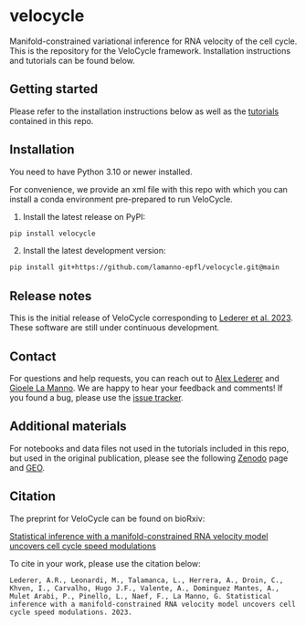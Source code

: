 # velocycle

Manifold-constrained variational inference for RNA velocity of the cell cycle. This is the repository for the VeloCycle framework. Installation instructions and tutorials can be found below.

## Getting started

Please refer to the installation instructions below as well as the [tutorials]() contained in this repo.

## Installation

You need to have Python 3.10 or newer installed.

For convenience, we provide an xml file with this repo with which you can install a conda environment pre-prepared to run VeloCycle.

1. Install the latest release on PyPI:

```bash
pip install velocycle
```

2. Install the latest development version:

```bash
pip install git+https://github.com/lamanno-epfl/velocycle.git@main
```

## Release notes

This is the initial release of VeloCycle corresponding to [Lederer et al. 2023](). These software are still under continuous development.

## Contact

For questions and help requests, you can reach out to [Alex Lederer](mailto:alex.lederer@epfl.ch) and [Gioele La Manno](mailto:gioele.lamanno@epfl.ch). We are happy to hear your feedback and comments!
If you found a bug, please use the [issue tracker](https://github.com/lamanno-epfl/velocycle/issues).

## Additional materials

For notebooks and data files not used in the tutorials included in this repo, but used in the original publication, please see the following [Zenodo]() page and [GEO]().

## Citation

The preprint for VeloCycle can be found on bioRxiv:

[Statistical inference with a manifold-constrained RNA velocity model uncovers cell cycle speed modulations]()

To cite in your work, please use the citation below:

```
Lederer, A.R., Leonardi, M., Talamanca, L., Herrera, A., Droin, C., Khven, I., Carvalho, Hugo J.F., Valente, A., Dominguez Mantes, A., Mulet Arabi, P., Pinello, L., Naef, F., La Manno, G. Statistical inference with a manifold-constrained RNA velocity model uncovers cell cycle speed modulations. 2023.
```
